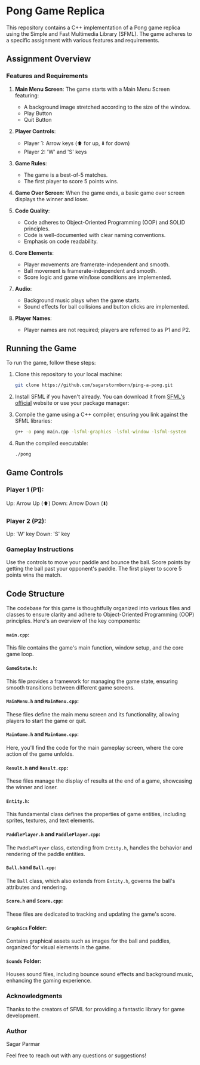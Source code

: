 # Pong Game Replica

This repository contains a C++ implementation of a Pong game replica using the Simple and Fast Multimedia Library (SFML). The game adheres to a specific assignment with various features and requirements.

## Assignment Overview

### Features and Requirements

1. **Main Menu Screen**: The game starts with a Main Menu Screen featuring:
   - A background image stretched according to the size of the window.
   - Play Button
   - Quit Button

2. **Player Controls**:
   - Player 1: Arrow keys (⬆️ for up, ⬇️ for down)
   - Player 2: 'W' and 'S' keys

3. **Game Rules**:
   - The game is a best-of-5 matches.
   - The first player to score 5 points wins.

4. **Game Over Screen**: When the game ends, a basic game over screen displays the winner and loser.

5. **Code Quality**:
   - Code adheres to Object-Oriented Programming (OOP) and SOLID principles.
   - Code is well-documented with clear naming conventions.
   - Emphasis on code readability.

6. **Core Elements**:
   - Player movements are framerate-independent and smooth.
   - Ball movement is framerate-independent and smooth.
   - Score logic and game win/lose conditions are implemented.

7. **Audio**:
   - Background music plays when the game starts.
   - Sound effects for ball collisions and button clicks are implemented.

8. **Player Names**:
   - Player names are not required; players are referred to as P1 and P2.

## Running the Game

To run the game, follow these steps:

1. Clone this repository to your local machine:

   ```bash
   git clone https://github.com/sagarstormborn/ping-a-pong.git
2. Install SFML if you haven't already. You can download it from [SFML's official](https://www.sfml-dev.org/index.php) website or use your package manager:

3. Compile the game using a C++ compiler, ensuring you link against the SFML libraries:
   ```bash
   g++ -o pong main.cpp -lsfml-graphics -lsfml-window -lsfml-system

4. Run the compiled executable:

   ```bash
   ./pong

## Game Controls

### Player 1 (P1):

Up: Arrow Up (⬆️)
Down: Arrow Down (⬇️)

### Player 2 (P2):

Up: 'W' key
Down: 'S' key

### Gameplay Instructions

Use the controls to move your paddle and bounce the ball.
Score points by getting the ball past your opponent's paddle.
The first player to score 5 points wins the match.

## Code Structure

The codebase for this game is thoughtfully organized into various files and classes to ensure clarity and adhere to Object-Oriented Programming (OOP) principles. Here's an overview of the key components:

#### `main.cpp`:
This file contains the game's main function, window setup, and the core game loop.

#### `GameState.h`:
This file provides a framework for managing the game state, ensuring smooth transitions between different game screens.

#### `MainMenu.h` and `MainMenu.cpp`:
These files define the main menu screen and its functionality, allowing players to start the game or quit.

#### `MainGame.h` and `MainGame.cpp`:
Here, you'll find the code for the main gameplay screen, where the core action of the game unfolds.

#### `Result.h` and `Result.cpp`:
These files manage the display of results at the end of a game, showcasing the winner and loser.

#### `Entity.h`:
This fundamental class defines the properties of game entities, including sprites, textures, and text elements.

#### `PaddlePlayer.h` and `PaddlePlayer.cpp`:
The `PaddlePlayer` class, extending from `Entity.h`, handles the behavior and rendering of the paddle entities.

#### `Ball.h`and `Ball.cpp`:
The `Ball` class, which also extends from `Entity.h`, governs the ball's attributes and rendering.

#### `Score.h` and `Score.cpp`:
These files are dedicated to tracking and updating the game's score.

#### `Graphics` Folder:
Contains graphical assets such as images for the ball and paddles, organized for visual elements in the game.

#### `Sounds` Folder:
Houses sound files, including bounce sound effects and background music, enhancing the gaming experience.


### Acknowledgments
Thanks to the creators of SFML for providing a fantastic library for game development.

### Author
Sagar Parmar

Feel free to reach out with any questions or suggestions!
